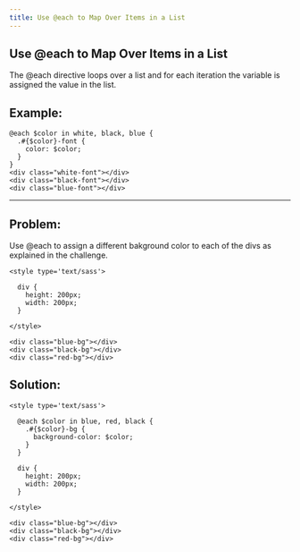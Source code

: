 ```yaml
---
title: Use @each to Map Over Items in a List
---
```

## Use @each to Map Over Items in a List

The @each directive loops over a list and for each iteration the variable is assigned the value in the list.

## Example:

```
@each $color in white, black, blue {
  .#{$color}-font {
    color: $color;
  }
}
<div class="white-font"></div>
<div class="black-font"></div>
<div class="blue-font"></div>
```
---

## Problem: 
Use @each to assign a different bakground color to each of the divs as explained in the challenge.
```
<style type='text/sass'>

  div {
    height: 200px;
    width: 200px;
  }
  
</style>

<div class="blue-bg"></div>
<div class="black-bg"></div>
<div class="red-bg"></div>
```

## Solution:
```
<style type='text/sass'>

  @each $color in blue, red, black {
    .#{$color}-bg {
      background-color: $color;
    }
  }
  
  div {
    height: 200px;
    width: 200px;
  }
  
</style>

<div class="blue-bg"></div>
<div class="black-bg"></div>
<div class="red-bg"></div>
```
